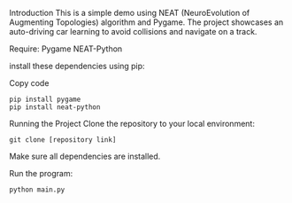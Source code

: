 Introduction
This is a simple demo using NEAT (NeuroEvolution of Augmenting Topologies) algorithm and Pygame. The project showcases an auto-driving car learning to avoid collisions and navigate on a track.

Require:
Pygame
NEAT-Python

install these dependencies using pip:


Copy code
```
pip install pygame
pip install neat-python
```

Running the Project
Clone the repository to your local environment:

```
git clone [repository link]
```

Make sure all dependencies are installed.

Run the program:

```
python main.py
```
